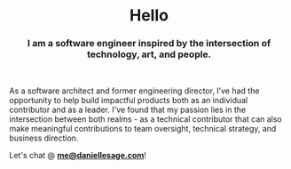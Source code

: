 <h1 align="center">Hello</h1>

<h3 align="center">I am a software engineer inspired by the intersection of technology, art, and people. </h3> <br/> 

<p>As a software architect and former engineering director, I’ve had the opportunity to help build impactful products both as an individual contributor and as a leader. I've found that my passion lies in the intersection between both realms - as a technical contributor that can also make meaningful contributions to team oversight, technical strategy, and business direction. </p>

Let's chat @ **me@daniellesage.com**!
